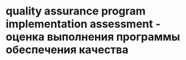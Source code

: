 # quality assurance program implementation assessment - оценка выполнения программы обеспечения качества
